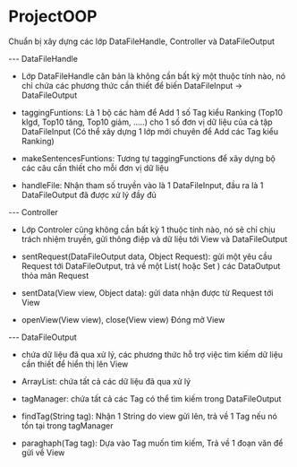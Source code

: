 # ProjectOOP
Chuẩn bị xây dựng các lớp DataFileHandle, Controller và DataFileOutput

--- DataFileHandle

- Lớp DataFileHandle căn bản là không cần bất kỳ một thuộc tính nào, nó chỉ chứa các phương thức cần thiết để biến DataFileInput -> DataFileOutput

- taggingFuntions:
Là 1 bộ các hàm để Add 1 số Tag kiểu Ranking (Top10 klgd, Top10 tăng, Top10 giảm, .....) cho 1 số đơn vị dữ liệu
của cả tập DataFileInput (Có thể xây dựng 1 lớp mới chuyên để Add các Tag kiểu Ranking)

- makeSentencesFuntions:
Tương tự taggingFunctions để xây dựng bộ các câu cần thiết cho mỗi đơn vị dữ liệu

- handleFile:
Nhận tham số truyền vào là 1 DataFileInput, đầu ra là 1 DataFileOutput đã được xử lý đầy đủ


--- Controller

- Lớp Controler cũng không cần bất kỳ 1 thuộc tính nào, nó sẽ chỉ chịu trách nhiệm truyền, gửi thông điệp và dữ liệu tới View và DataFileOutput

- sentRequest(DataFileOutput data, Object Request):
gửi một yêu cầu Request tới DataFileOutput, trả về một List( hoặc Set ) các DataOutput thỏa mãn Request

- sentData(View view, Object data):
gửi data nhận được từ Request tới View

- openView(View view), close(View view)
Đóng mở View


--- DataFileOutput

- chứa dữ liệu đã qua xử lý, các phương thức hỗ trợ việc tìm kiếm dữ liệu cần thiết để hiển thị lên View

- ArrayList<DataOutput>: chứa tất cả các dữ liệu đã qua xử lý
 
- tagManager: chứa tất cả các Tag có thể tìm kiếm trong DataFileOutput

- findTag(String tag):
Nhận 1 String do view gửi lên, trả về 1 Tag nếu nó tồn tại trong tagManager

- paraghaph(Tag tag):
Dựa vào Tag muốn tìm kiếm, Trả về 1 đoạn văn để gửi về View
